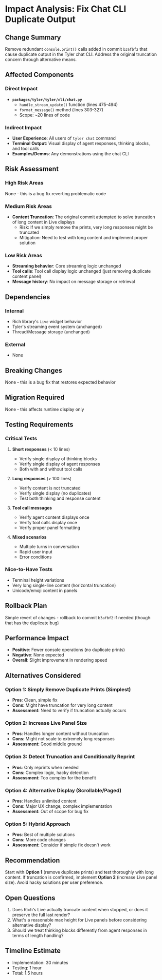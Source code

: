 # Impact Analysis: Fix Chat CLI Duplicate Output

## Change Summary
Remove redundant `console.print()` calls added in commit `b3afbf2` that cause duplicate output in the Tyler chat CLI. Address the original truncation concern through alternative means.

## Affected Components

### Direct Impact
- **`packages/tyler/tyler/cli/chat.py`**
  - `handle_stream_update()` function (lines 475-494)
  - `format_message()` method (lines 303-327)
  - Scope: ~20 lines of code

### Indirect Impact
- **User Experience**: All users of `tyler chat` command
- **Terminal Output**: Visual display of agent responses, thinking blocks, and tool calls
- **Examples/Demos**: Any demonstrations using the chat CLI

## Risk Assessment

### High Risk Areas
None - this is a bug fix reverting problematic code

### Medium Risk Areas
- **Content Truncation**: The original commit attempted to solve truncation of long content in Live displays
  - Risk: If we simply remove the prints, very long responses might be truncated
  - Mitigation: Need to test with long content and implement proper solution

### Low Risk Areas
- **Streaming behavior**: Core streaming logic unchanged
- **Tool calls**: Tool call display logic unchanged (just removing duplicate content panel)
- **Message history**: No impact on message storage or retrieval

## Dependencies

### Internal
- Rich library's `Live` widget behavior
- Tyler's streaming event system (unchanged)
- Thread/Message storage (unchanged)

### External
- None

## Breaking Changes
None - this is a bug fix that restores expected behavior

## Migration Required
None - this affects runtime display only

## Testing Requirements

### Critical Tests
1. **Short responses** (< 10 lines)
   - Verify single display of thinking blocks
   - Verify single display of agent responses
   - Both with and without tool calls

2. **Long responses** (> 100 lines)
   - Verify content is not truncated
   - Verify single display (no duplicates)
   - Test both thinking and response content

3. **Tool call messages**
   - Verify agent content displays once
   - Verify tool calls display once
   - Verify proper panel formatting

4. **Mixed scenarios**
   - Multiple turns in conversation
   - Rapid user input
   - Error conditions

### Nice-to-Have Tests
- Terminal height variations
- Very long single-line content (horizontal truncation)
- Unicode/emoji content in panels

## Rollback Plan
Simple revert of changes - rollback to commit `b3afbf2` if needed (though that has the duplicate bug)

## Performance Impact
- **Positive**: Fewer console operations (no duplicate prints)
- **Negative**: None expected
- **Overall**: Slight improvement in rendering speed

## Alternatives Considered

### Option 1: Simply Remove Duplicate Prints (Simplest)
- **Pros**: Clean, simple fix
- **Cons**: Might have truncation for very long content
- **Assessment**: Need to verify if truncation actually occurs

### Option 2: Increase Live Panel Size
- **Pros**: Handles longer content without truncation
- **Cons**: Might not scale to extremely long responses
- **Assessment**: Good middle ground

### Option 3: Detect Truncation and Conditionally Reprint
- **Pros**: Only reprints when needed
- **Cons**: Complex logic, hacky detection
- **Assessment**: Too complex for the benefit

### Option 4: Alternative Display (Scrollable/Paged)
- **Pros**: Handles unlimited content
- **Cons**: Major UX change, complex implementation
- **Assessment**: Out of scope for bug fix

### Option 5: Hybrid Approach
- **Pros**: Best of multiple solutions
- **Cons**: More code changes
- **Assessment**: Consider if simple fix doesn't work

## Recommendation
Start with **Option 1** (remove duplicate prints) and test thoroughly with long content. If truncation is confirmed, implement **Option 2** (increase Live panel size). Avoid hacky solutions per user preference.

## Open Questions
1. Does Rich's Live actually truncate content when stopped, or does it preserve the full last render?
2. What's a reasonable max height for Live panels before considering alternative display?
3. Should we treat thinking blocks differently from agent responses in terms of length handling?

## Timeline Estimate
- Implementation: 30 minutes
- Testing: 1 hour
- Total: 1.5 hours


